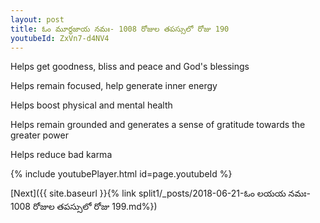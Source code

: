 ```yaml
---
layout: post
title: ఓం మూర్ధజాయ నమః- 1008 రోజుల తపస్సులో రోజు 190
youtubeId: ZxVn7-d4NV4
---
```

 
 
Helps get goodness, bliss and peace and God's blessings
 
Helps remain focused, help generate inner energy 
 
Helps boost physical and mental health 
 
Helps remain grounded and generates a sense of gratitude towards the greater power 
 
Helps reduce bad karma
 
 
 
 


{% include youtubePlayer.html id=page.youtubeId %}
 
[Next]({{ site.baseurl }}{% link  split1/_posts/2018-06-21-ఓం లయయ నమః- 1008 రోజుల తపస్సులో రోజు 199.md%})
 
